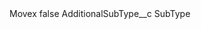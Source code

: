 <?xml version="1.0" encoding="UTF-8"?>
<CustomMetadata xmlns="http://soap.sforce.com/2006/04/metadata" xmlns:xsi="http://www.w3.org/2001/XMLSchema-instance" xmlns:xsd="http://www.w3.org/2001/XMLSchema">
    <label>Movex</label>
    <protected>false</protected>
    <values>
        <field>AdditionalSubType__c</field>
        <value xsi:type="xsd:string">SubType</value>
    </values>
</CustomMetadata>
